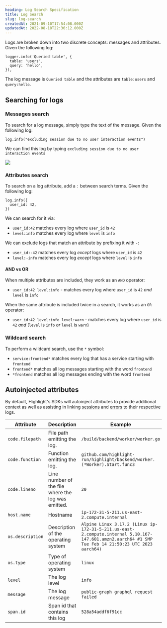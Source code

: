```yaml
---
heading: Log Search Specification
title: Log Search
slug: log-search
createdAt: 2021-09-10T17:54:08.000Z
updatedAt: 2022-08-18T22:36:12.000Z
---
```


Logs are broken down into two discrete concepts: messages and attributes. Given the following log:

```
logger.info('Queried table', {
  table: 'users',
  query: 'hello',
}),
```

The log message is `Queried table` and the attributes are `table:users` and `query:hello`.

## Searching for logs

### Messages search

To search for a log message, simply type the text of the message. Given the following log:

```
log.info("excluding session due to no user interaction events")
```

We can find this log by typing `excluding session due to no user interaction events`

![](/images/log-search.png)

### Attributes search

To search on a log attribute, add a `:` between search terms. Given the following log:

```
log.info({
  user_id: 42,
})
```

We can search for it via:

- `user_id:42` matches every log where `user_id` is `42`
- `level:info` matches every log where `level` is `info`

We can exclude logs that match an attribute by prefixing it with `-`:

- `user_id:-42` matches every log _except_ logs where `user_id` is `42`
- `level:-info` matches every log _except_ logs where `level` is `info`

#### AND vs OR

When multiple attributes are included, they work as an `AND` operator:

- `user_id:42 level:info` - matches every log where `user_id` is `42` _and_ `level` is `info`

When the same attribute is included twice in a search, it works as an `OR` operator:

- `user_id:42 level:info level:warn` - matches every log where `user_id` is `42` _and_ (`level` is `info` _or_ `level` is `warn`)

### Wildcard search

To perform a wildcard search, use the `*` symbol:

- `service:frontend*` matches every log that has a service starting with `frontend`
- `frontend*` matches all log messages starting with the word `frontend`
- `*frontend` matches all log messages ending with the word `frontend`

## Autoinjected attributes

By default, Highlight's SDKs will autoinject attributes to provide additional context as well as assisting in linking [sessions](../1_session-replay/) and [errors](../2_error-monitoring/) to their respective logs.

| Attribute        | Description                                        | Example                                                                                                                                             |
|------------------|----------------------------------------------------|-----------------------------------------------------------------------------------------------------------------------------------------------------|
| `code.filepath`  | File path emitting the log.                        | `/build/backend/worker/worker.go`                                                                                                                   |
| `code.function`  | Function emitting the log.                         | `github.com/highlight-run/highlight/backend/worker.(*Worker).Start.func3`                                                                           |
| `code.lineno`    | Line number of the file where the log was emitted. | `20`                                                                                                                                                |
| `host.name`      | Hostname                                           | `ip-172-31-5-211.us-east-2.compute.internal`                                                                                                        |
| `os.description` | Description of the operating system                | `Alpine Linux 3.17.2 (Linux ip-172-31-5-211.us-east-2.compute.internal 5.10.167-147.601.amzn2.aarch64 #1 SMP Tue Feb 14 21:50:23 UTC 2023 aarch64)` |
| `os.type`        | Type of operating system                           | `linux`                                                                                                                                             |
| `level`          | The log level                                      | `info`                                                                                                                                              |
| `message`        | The log message                                    | `public-graph graphql request failed`                                                                                                               |
| `span.id`        | Span id that contains this log                     | `528a54addf6f91cc`                                                                                                                                  |
